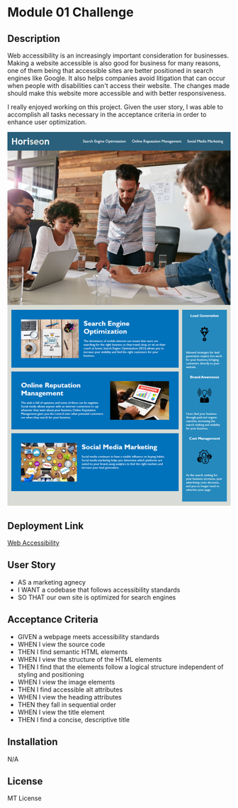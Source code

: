 # Module 01 Challenge

## Description
Web accessibility is an increasingly important consideration for businesses. Making a website accessible is also good for business for many reasons, one of them being that accessible sites are better positioned in search engines like Google. It also helps companies avoid litigation that can occur when people with disabilities can't access their website. The changes made should make this website more accessible and with better responsiveness.

I really enjoyed working on this project. Given the user story, I was able to accomplish all tasks necessary in the acceptance criteria in order to enhance user optimization.

![Webpage](./assets/01-html-css-git-homework-demo.png) 

## Deployment Link
[Web Accessibility](https://navaulakh24.github.io/Module-1-Challenge/)

## User Story
- AS a marketing agnecy
- I WANT a codebase that follows accessibility standards
- SO THAT our own site is optimized for search engines

## Acceptance Criteria
- GIVEN a webpage meets accessibility standards
- WHEN I view the source code
- THEN I find semantic HTML elements
- WHEN I view the structure of the HTML elements
- THEN I find that the elements follow a logical structure independent of styling and positioning
- WHEN I view the image elements
- THEN I find accessible alt attributes
- WHEN I view the heading attributes
- THEN they fall in sequential order
- WHEN I view the title element
- THEN I find a concise, descriptive title

## Installation

N/A

## License
MT License



